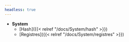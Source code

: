 ```yaml
---
headless: true
---
```


- **System**
  - [Hash]({{< relref "/docs/System/hash" >}})
  - [Registres]({{< relref "/docs/System/registres" >}})
<br />
